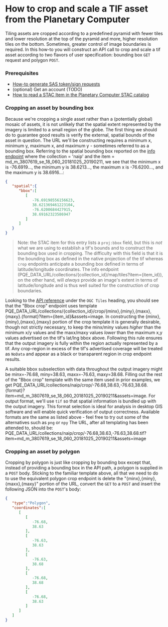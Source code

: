 # How to crop and scale a TIF asset from the Planetary Computer

Tiling assets are cropped according to a predefined pyramid with fewer tiles and lower resolution at the top of the pyramid and more, higher resolution tiles on the bottom.
Sometimes, greater control of image boundaries is required.
In this how-to you will construct an API call to crop and scale a tif asset according to two flavors of user specification: bounding box `GET` request and polygon `POST`.


### Prerequisites

- [How-to generate SAS token/sign requests](./how-to-generate-sas-token-sign-requests.md)
- (optional) Get an account (TODO)
- [How to read a STAC Item in the Planetary Computer STAC catalog](./how-to-preview-stac-entry.md)

### Cropping an asset by bounding box

Because we're cropping a single asset rather than a (potentially global) mosaic of assets, it is not unlikely that the spatial extent represented by the imagery is limited to a small region of the globe.
The first thing we should do to guarantee good results is verify the external, spatial bounds of the asset in question.
The URL we'll be constructing requires a minimum x, minimum y, maximum x, and maximum y - sometimes referred to as a bounding box.
Referring to the spatial bounding box reported on the [info endpoint](PQE_METADATA_URL/collections/naip?item=md_m_3807619_se_18_060_20181025_20190211) where the collection = 'naip' and the item = md_m_3807619_se_18_060_20181025_20190211, we see that the minimum x is -76.6919..., the minimum y is 38.6213..., the maximum x is -76.6200..., and the maximum y is 38.6916...:

```json
{
   "spatial":{
      "bbox":[
         [
            -76.69198556156623,
            38.621369461223104,
            -76.6200684427915,
            38.69162323586947
         ]
      ]
   }
}
```

> Note: the STAC item for this entry lists a `proj:bbox` field, but this is *not* what we are using to establish a tif's bounds and to construct the bounding box used in cropping.
> The difficulty with this field is that it is the bounding box as defined in the native projection of the tif whereas `crop` endpoints anticipate a bounding box defined in terms of latitude/longitude coordinates.
> The info endpoint (PQE_DATA_URL/collections/{collection_id}/map/tiles?item={item_id}), on the other hand, will *always* provide an image's extent in terms of latitude/longitude and is thus well suited for the construction of crop boundaries.

Looking to the [API reference](DQE_API_REFERENCE_URL) under the `OGC Tiles` heading, you should see that the "Bbox crop" endpoint uses template PQE_DATA_URL/collections/{collection_id}/crop/{minx},{miny},{maxx},{maxy}.{format}?item={item_id}&assets=image.
In constructing the {minx},{miny},{maxx},{maxy} portion of the crop template it is generally desirable, though not strictly necessary, to keep the minx/miny values *higher* than the minimum x/y values and the maxx/maxy values *lower* than the maximum x,y values advertised on the tif's lat/lng bbox above.
Following this rule ensures that the output imagery is fully within the region actually represented by a tif.
Any crop-region in excess of the tif's advertised coverage will be treated as `NoData` and appear as a black or transparent region in crop endpoint results.

A suitable bbox subselection with data throughout the output imagery might be minx=-76.68, miny=38.63, maxx=-76.63, maxy=38.68.
Filling out the rest of the "Bbox crop" template with the same item used in prior examples, we get PQE_DATA_URL/collections/naip/crop/-76.68,38.63,-76.63,38.68.{format}?item=md_m_3807619_se_18_060_20181025_20190211&assets=image.
For output format, we'll use `tif` so that spatial information is bundled up with the output imagery.
This format selection is ideal for analysis in desktop GIS software and will enable quick verification of output correctness.
Available formats are the same as listed above - feel free to try out some of the alternatives such as `png` or `npy`
The URL, after all templating has been attended to, should be: PQE_DATA_URL/collections/naip/crop/-76.68,38.63,-76.63,38.68.tif?item=md_m_3807619_se_18_060_20181025_20190211&assets=image


### Cropping an asset by polygon

Cropping by polygon is just like cropping by bounding box except that, instead of providing a bounding box in the API path, a polygon is supplied in a `POST` body.
Sticking to the familiar template above, all that we need to do to use the equivalent polygon crop endpoint is delete the "{minx},{miny},{maxx},{maxy}" portion of the URL, convert the `GET` to a `POST` and insert the following JSON into the `POST`'s body:

```json
{
   "type":"Polygon",
   "coordinates":[
      [
         [
            -76.68,
            38.63
         ],
         [
            -76.63,
            38.63
         ],
         [
            -76.63,
            38.68
         ],
         [
            -76.68,
            38.68
         ],
         [
            -76.68,
            38.63
         ]
      ]
   ]
}
```
